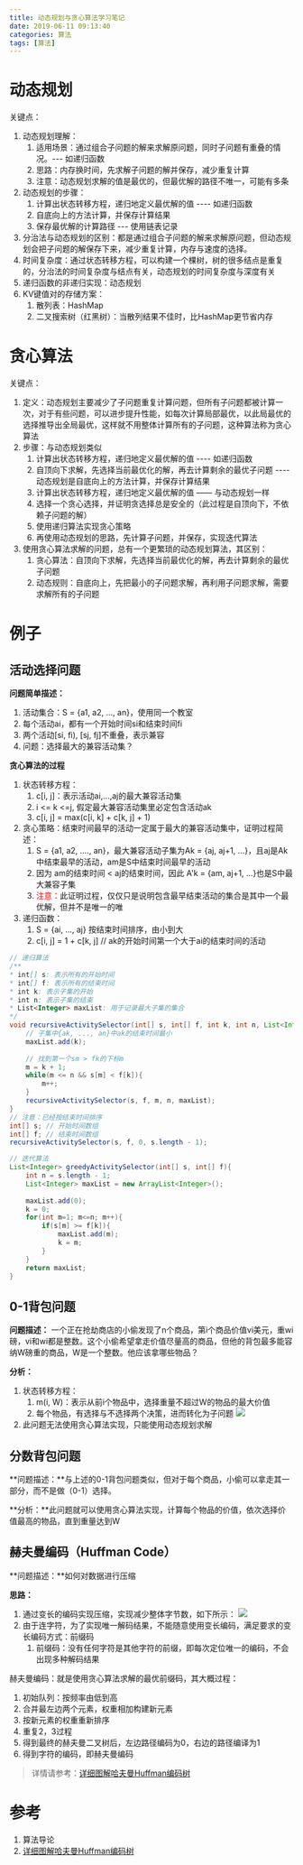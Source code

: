 ```yaml
---
title: 动态规划与贪心算法学习笔记
date: 2019-06-11 09:13:40
categories: 算法
tags: [算法]
---
```


# 动态规划
关键点：
1. 动态规划理解：
    1. 适用场景：通过组合子问题的解来求解原问题，同时子问题有重叠的情况。--- 如递归函数
    2. 思路：内存换时间，先求解子问题的解并保存，减少重复计算
    3. 注意：动态规划求解的值是最优的，但最优解的路径不唯一，可能有多条
2. 动态规划的步骤：
    1. 计算出状态转移方程，递归地定义最优解的值 ---- 如递归函数
    2. 自底向上的方法计算，并保存计算结果
    3. 保存最优解的计算路径 --- 使用链表记录
3. 分治法与动态规划的区别：都是通过组合子问题的解来求解原问题，但动态规划会把子问题的解保存下来，减少重复计算，内存与速度的选择。
4. 时间复杂度：通过状态转移方程，可以构建一个棵树，树的很多结点是重复的，分治法的时间复杂度与结点有关，动态规划的时间复杂度与深度有关
5. 递归函数的非递归实现：动态规划
6. KV键值对的存储方案：
    1. 散列表：HashMap
    2. 二叉搜索树（红黑树）：当散列结果不佳时，比HashMap更节省内存

# 贪心算法
关键点：
1. 定义：动态规划主要减少了子问题重复计算问题，但所有子问题都被计算一次，对于有些问题，可以进步提升性能，如每次计算局部最优，以此局最优的选择推导出全局最优，这样就不用整体计算所有的子问题，这种算法称为贪心算法
2. 步骤：与动态规划类似
    1. 计算出状态转移方程，递归地定义最优解的值 ---- 如递归函数
    2. 自顶向下求解，先选择当前最优化的解，再去计算剩余的最优子问题 ---- 动态规划是自底向上的方法计算，并保存计算结果
    1. 计算出状态转移方程，递归地定义最优解的值 —— 与动态规划一样
    2. 选择一个贪心选择，并证明贪选择总是安全的（此过程是自顶向下，不依赖子问题的解）
    3. 使用递归算法实现贪心策略
    4. 再使用动态规划的思路，先计算子问题，并保存，实现迭代算法
3. 使用贪心算法求解的问题，总有一个更繁琐的动态规划算法，其区别：
    1. 贪心算法：自顶向下求解，先选择当前最优化的解，再去计算剩余的最优子问题
    2. 动态规则：自底向上，先把最小的子问题求解，再利用子问题求解，需要求解所有的子问题

# 例子

## 活动选择问题
**问题简单描述：**
1. 活动集合：S = {a1, a2, …, an}，使用同一个教室
2. 每个活动ai，都有一个开始时间si和结束时间fi
3. 两个活动[si, fi), [sj, fj]不重叠，表示兼容
4. 问题：选择最大的兼容活动集？

**贪心算法的过程**
1. 状态转移方程：
    1. c[i, j]：表示活动ai,...,aj的最大兼容活动集
    2. i <= k <=j, 假定最大兼容活动集里必定包含活动ak
    3. c[i, j] = max(c[i, k] + c[k, j] + 1)
2. 贪心策略：结束时间最早的活动一定属于最大的兼容活动集中，证明过程简述：
    1. S = {a1, a2, ...., an}，最大兼容活动子集为Ak = {aj, aj+1, ...}，且aj是Ak中结束最早的活动，am是S中结束时间最早的活动
    2. 因为 am的结束时间 < aj的结束时间，因此 A'k = {am, aj+1, ...}也是S中最大兼容子集
    3. <font color="#ff0000">注意：</font>此证明过程，仅仅只是说明包含最早结束活动的集合是其中一个最优解，但并不是唯一的唯
3. 递归函数：
    1. S = {ai, ..., aj} 按结束时间排序，由小到大
    2. c[i, j] = 1 + c[k, j] // ak的开始时间第一个大于ai的结束时间的活动

```java
// 递归算法
/**
* int[] s: 表示所有的开始时间
* int[] f: 表示所有的结束时间
* int k: 表示子集的开始
* int n: 表示子集的结束
* List<Integer> maxList: 用于记录最大子集的集合
*/
void recursiveActivitySelector(int[] s, int[] f, int k, int n, List<Integer> maxList) {
    // 子集中{ak, ..., an}中ak的结束时间最小
    maxList.add(k);
    
    // 找到第一个sm > fk的下标m
    m = k + 1;
    while(m <= n && s[m] < f[k]){
        m++;
    }
    recursiveActivitySelector(s, f, m, n, maxList);
}
// 注意：已经按结束时间排序
int[] s; // 开始时间数组
int[] f; // 结束时间数组
recursiveActivitySelector(s, f, 0, s.length - 1);

// 迭代算法
List<Integer> greedyActivitySelector(int[] s, int[] f){
    int n = s.length - 1;
    List<Integer> maxList = new ArrayList<Integer>();
    
    maxList.add(0);
    k = 0;
    for(int m=1; m<=n; m++){
        if(s[m] >= f[k]){
            maxList.add(m);
            k = m;
        }
    }
    return maxList;
}
```

## 0-1背包问题
**问题描述：** 一个正在抢劫商店的小偷发现了n个商品，第i个商品价值vi美元，重wi磅，vi和wi都是整数。这个小偷希望拿走价值尽量高的商品，但他的背包最多能容纳W磅重的商品，W是一个整数。他应该拿哪些物品？

**分析：**
1. 状态转移方程：
    1. m(i, W)：表示从前i个物品中，选择重量不超过W的物品的最大价值
    2. 每个物品，有选择与不选择两个决策，进而转化为子问题
   ![](/动态规划与贪心算法学习笔记/20190616110416541.png)
2. 此问题无法使用贪心算法实现，只能使用动态规划求解

## 分数背包问题
**问题描述：**与上述的0-1背包问题类似，但对于每个商品，小偷可以拿走其一部分，而不是做（0-1）选择。

**分析：**此问题就可以使用贪心算法实现，计算每个物品的价值，依次选择价值最高的物品，直到重量达到W

## 赫夫曼编码（Huffman Code）
**问题描述：**如何对数据进行压缩

**思路：**
1. 通过变长的编码实现压缩，实现减少整体字节数，如下所示：
    ![](/动态规划与贪心算法学习笔记/20190616111910139.png)
2. 由于连字符，为了实现唯一解码结果，不能随意使用变长编码，满足要求的变长编码方式：前缀码
    1. 前缀码：没有任何字符是其他字符的前缀，即每次定位唯一的编码，不会出现多种解码结果

赫夫曼编码：就是使用贪心算法求解的最优前缀码，其大概过程：
1. 初始队列：按频率由低到高
2. 合并最左边两个元素，权重相加构建新元素
3. 按新元素的权重重新排序
4. 重复2，3过程
5. 得到最终的赫夫曼二叉树后，左边路径编码为0，右边的路径编译为1
6. 得到字符的编码，即赫夫曼编码

>详情请参考：[详细图解哈夫曼Huffman编码树](https://blog.csdn.net/FX677588/article/details/70767446)

# 参考
1. 算法导论
2. [详细图解哈夫曼Huffman编码树](https://blog.csdn.net/FX677588/article/details/70767446)
